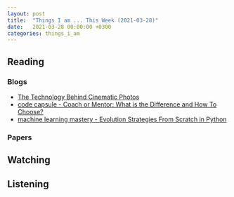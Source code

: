 ```yaml
---
layout: post
title:  "Things I am ... This Week (2021-03-28)"
date:   2021-03-28 00:00:00 +0300
categories: things_i_am
---
```


<!-- # Things I am ... This Week   -->

## Reading

### Blogs

- [The Technology Behind Cinematic Photos][gl1]
- [code capsule - Coach or Mentor: What is the Difference and How To Choose?][cc1]
- [machine learning mastery - Evolution Strategies From Scratch in Python][mlm1]

### Papers

## Watching

## Listening

[gl1]:https://ai.googleblog.com/2021/02/the-technology-behind-cinematic-photos.html
[cc1]:https://codecapsule.com/2021/03/03/coach-or-mentor-what-is-the-difference-and-how-to-choose/
[mlm1]:https://machinelearningmastery.com/evolution-strategies-from-scratch-in-python/